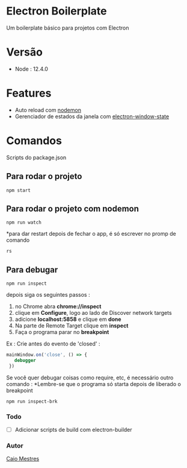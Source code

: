 # Electron Boilerplate

Um boilerplate básico para projetos com Electron

# Versão
 - Node : 12.4.0

# Features

 - Auto reload com [nodemon](https://www.npmjs.com/package/nodemon)
 - Gerenciador de estados da janela com [electron-window-state](https://www.npmjs.com/package/electron-window-state)  

# Comandos
Scripts do package.json
## Para rodar o projeto
```shell
npm start
```

## Para rodar o projeto com nodemon
```shell
npm run watch
```
*para dar restart depois de fechar o app, é só escrever no promp de comando
```shell
rs
```

## Para debugar
```shell
npm run inspect
```
depois siga os seguintes passos :
 

 1. no Chrome abra **chrome://inspect**
 2. clique em **Configure**, logo ao lado de Discover network targets
 3. adicione **localhost:5858** e clique em **done**
 4. Na parte de Remote Target clique em **inspect**
 5. Faça o programa parar no **breakpoint** 
  
 Ex :
Crie antes do evento de 'closed' :
 ```javascript
mainWindow.on('close', () => {
    debugger
  })
```

Se você quer debugar coisas como require, etc, é necessário outro comando :
*Lembre-se que o programa só starta depois de liberado o breakpoint
```shell
npm run inspect-brk
```
### Todo

 - [ ] Adicionar scripts de build com electron-builder

### Autor
[Caio Mestres](https://www.linkedin.com/in/caio-mestres-77bbb614b/)
